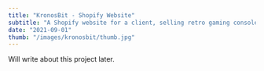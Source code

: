 ```yaml
---
title: "KronosBit - Shopify Website"
subtitle: "A Shopify website for a client, selling retro gaming consoles."
date: "2021-09-01"
thumb: "/images/kronosbit/thumb.jpg"
---
```


Will write about this project later.